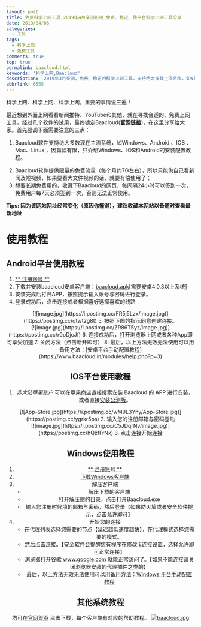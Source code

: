 ```yaml
---
layout: post
title: 免费科学上网工具_2019年4月亲测可用_免费、稳定、跨平台科学上网工具分享
date: 2019/04/06
categories:
  - 工具
tags:
  - 科学上网
  - 免费工具
comments: true
top: true
permalink: baacloud.html
keywords: '科学上网,Baacloud'
description: '2019年3月亲测，免费、稳定的科学上网工具，支持绝大多数主流系统，如Windows、Android 、IOS 、Mac、Linux。'
abbrlink: 6555
---
```


科学上网、科学上网、科学上网，重要的事情说三遍！

最近想到外面上网看看新闻推特、YouTube和其他，就在寻找合适的、免费上网工具，经过几个软件的试用，最终锁定Baacloud([**官网链接**][1])，在这里分享给大家。首先强调下面需要注意的三点：

 1. Baacloud软件支持绝大多数现在主流系统，如Windows、Android 、IOS 、Mac、Linux ，因篇幅有限，只介绍Windows、IOS和Android的安装配置教程。
 <!-- more -->
 2. Baacloud软件提供限量的免费流量（每个月约7G左右），所以只能供自己看新闻及短视频，如果要看大文件视频的话，就要有偿使用了；
 3. 想要长期免费用的，收藏下Baacloud的网页，每间隔24小时可以签到一次，免费用户每7天必须签到一次，否则无法正常使用。

**Tips: 因为该网站网址经常变化（原因你懂得），建议收藏本网站以备随时查看最新地址**

# 使用教程

## Android平台使用教程

 1. [** 注册账号 **][1]
 2. 下载并安装baacloud安卓客户端：[baacloud.apk](http://45.32.50.90:81/baacloud2.0.apk)[需要安卓4.0.3以上系统]
 3. 安装完成后打开APP，按照提示输入账号与密码进行登录。
 4. 登录成功后，点击连接或者根据喜好选择喜欢的线路
 <div align=center>
 [![image.jpg](https://i.postimg.cc/FR5j5Lzx/image.jpg)](https://postimg.cc/qtwt2g8t)
 5. 按照下图的指示同意创建连接。
 <div align=center>
 [![image.jpg](https://i.postimg.cc/ZR86T5yz/image.jpg)](https://postimg.cc/r0pDjcJf)
 6. 连接成功后，打开浏览器上网或者各种App即可享受加速
 7. 关闭方法（点击断开即可）
 8. 最后，以上方法无效无法使用可以用备用方法：[安卓平台手动配置教程](https://www.baacloud.in/modules/help.php?p=3)

## IOS平台使用教程

1. *非大陆苹果账户* 可以在苹果商店直接搜索安装 Baacloud 的 APP 进行安装，或者直接<a href="https://www.baacloud98.com/down/ios.php">安装公测版</a>。
<div align=center>
[![App-Store.jpg](https://i.postimg.cc/wM9L3Yhy/App-Store.jpg)](https://postimg.cc/ygrkr5ps)
2. 输入您的注册邮箱与密码登陆
<div align=center>
[![image.jpg](https://i.postimg.cc/C5JDqrNv/image.jpg)](https://postimg.cc/hQzfFrNx)
3. 点击连接开始连接

## Windows使用教程

 1. [** 注册账号 **][1] 
 2. [下载Windows客户端](http://45.32.50.90:81/Baacloud-windows2.zip)
 3. 解压客户端
	- 解压下载的客户端
	- 打开解压缩的目录，点击打开Baacloud.exe
	- 输入您注册时候填的邮箱与密码，然后登录【如果防火墙或者安全软件提示，点击允许即可】
 4. 开始您的连接
 	- 在代理列表选择您需要的节点【延迟越低速度越快】，在代理模式选择您需要的模式。
 	- 然后点击连接。【安全软件会提醒您有程序在修改IE连接设置，选择允许即可正常连接】
 	- 浏览器打开谷歌 www.google.com 就能正常访问了。【如果不能连接请关闭浏览器安装的代理插件之类的】
 	- 最后，以上方法无效无法使用可以用备用方法：[Windows 平台手动配置教程](https://www.baacloud.in/modules/help.php)

## 其他系统教程
均可在[官网首页][1]  点击下载，每个客户端有对应的帮助教程。
[![baacloud.jpg](https://i.postimg.cc/WbHT16VT/baacloud.jpg)](https://postimg.cc/ppzg0jy6)

[1]: http://baa.im/523610